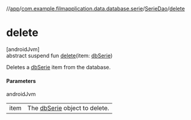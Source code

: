 //[app](../../../index.md)/[com.example.filmapplication.data.database.serie](../index.md)/[SerieDao](index.md)/[delete](delete.md)

# delete

[androidJvm]\
abstract suspend fun [delete](delete.md)(item: [dbSerie](../db-serie/index.md))

Deletes a [dbSerie](../db-serie/index.md) item from the database.

#### Parameters

androidJvm

| | |
|---|---|
| item | The [dbSerie](../db-serie/index.md) object to delete. |
